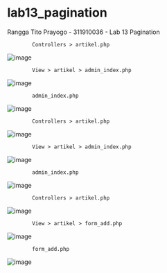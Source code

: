 # lab13_pagination

Rangga Tito Prayogo - 311910036 - Lab 13 Pagination

            Controllers > artikel.php
![image](https://user-images.githubusercontent.com/46300525/124377978-27485d80-dcd9-11eb-849f-fc4e292452ad.png)

            View > artikel > admin_index.php
![image](https://user-images.githubusercontent.com/46300525/124378082-be151a00-dcd9-11eb-9b93-d65a9cbd3b35.png)

            admin_index.php
![image](https://user-images.githubusercontent.com/46300525/124378127-f9afe400-dcd9-11eb-88a1-28964d1c3b61.png)

            Controllers > artikel.php
![image](https://user-images.githubusercontent.com/46300525/124378153-295eec00-dcda-11eb-84d5-e03f4eaed1e2.png)

            View > artikel > admin_index.php
![image](https://user-images.githubusercontent.com/46300525/124378179-4bf10500-dcda-11eb-9875-419aa1ea24a4.png)

            admin_index.php
![image](https://user-images.githubusercontent.com/46300525/124378211-7478ff00-dcda-11eb-99bf-db79eab7d50a.png)

            Controllers > artikel.php
![image](https://user-images.githubusercontent.com/46300525/124378360-1b5d9b00-dcdb-11eb-843f-d53c6fbabe0a.png)

            View > artikel > form_add.php
![image](https://user-images.githubusercontent.com/46300525/124378430-78595100-dcdb-11eb-8d9f-b809a6e74612.png)

            form_add.php
![image](https://user-images.githubusercontent.com/46300525/124378509-da19bb00-dcdb-11eb-8564-1145d18ad016.png)







